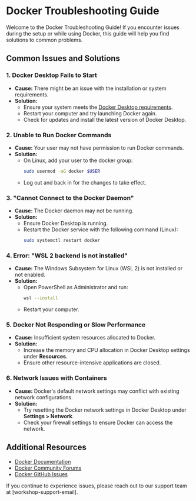 
# Docker Troubleshooting Guide

Welcome to the Docker Troubleshooting Guide! If you encounter issues during the setup or while using Docker, this guide will help you find solutions to common problems.

## Common Issues and Solutions

### 1. Docker Desktop Fails to Start
- **Cause:** There might be an issue with the installation or system requirements.
- **Solution:** 
  - Ensure your system meets the [Docker Desktop requirements](https://docs.docker.com/desktop/install/windows-install/#system-requirements).
  - Restart your computer and try launching Docker again.
  - Check for updates and install the latest version of Docker Desktop.

### 2. Unable to Run Docker Commands
- **Cause:** Your user may not have permission to run Docker commands.
- **Solution:** 
  - On Linux, add your user to the docker group:
    ```bash
    sudo usermod -aG docker $USER
    ```
  - Log out and back in for the changes to take effect.

### 3. "Cannot Connect to the Docker Daemon"
- **Cause:** The Docker daemon may not be running.
- **Solution:** 
  - Ensure Docker Desktop is running.
  - Restart the Docker service with the following command (Linux):
    ```bash
    sudo systemctl restart docker
    ```

### 4. Error: "WSL 2 backend is not installed"
- **Cause:** The Windows Subsystem for Linux (WSL 2) is not installed or not enabled.
- **Solution:** 
  - Open PowerShell as Administrator and run:
    ```bash
    wsl --install
    ```
  - Restart your computer.

### 5. Docker Not Responding or Slow Performance
- **Cause:** Insufficient system resources allocated to Docker.
- **Solution:** 
  - Increase the memory and CPU allocation in Docker Desktop settings under **Resources**.
  - Ensure other resource-intensive applications are closed.

### 6. Network Issues with Containers
- **Cause:** Docker's default network settings may conflict with existing network configurations.
- **Solution:** 
  - Try resetting the Docker network settings in Docker Desktop under **Settings > Network**.
  - Check your firewall settings to ensure Docker can access the network.

## Additional Resources
- [Docker Documentation](https://docs.docker.com/get-started/)
- [Docker Community Forums](https://forums.docker.com/)
- [Docker GitHub Issues](https://github.com/docker/for-win/issues)

If you continue to experience issues, please reach out to our support team at [workshop-support-email].
